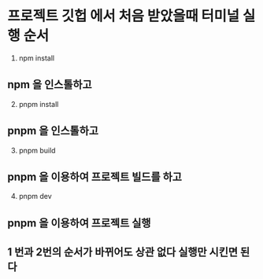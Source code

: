 # 프로젝트 깃헙 에서 처음 받았을때 터미널 실행 순서

1. npm install       
## npm 을 인스톨하고 

2. pnpm install     
## pnpm 을 인스톨하고 

3. pnpm build       
## pnpm 을 이용하여 프로젝트 빌드를 하고

4. pnpm dev         
## pnpm 을 이용하여 프로젝트 실행

## 1 번과 2번의 순서가 바뀌어도 상관 없다 실행만 시킨면 된다
